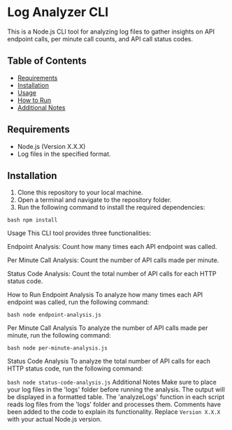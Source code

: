 # Log Analyzer CLI

This is a Node.js CLI tool for analyzing log files to gather insights on API endpoint calls, per minute call counts, and API call status codes.

## Table of Contents

- [Requirements](#requirements)
- [Installation](#installation)
- [Usage](#usage)
- [How to Run](#how-to-run)
- [Additional Notes](#additional-notes)

## Requirements

- Node.js (Version X.X.X)
- Log files in the specified format.

## Installation

1. Clone this repository to your local machine.
2. Open a terminal and navigate to the repository folder.
3. Run the following command to install the required dependencies:

```bash npm install ```

Usage
This CLI tool provides three functionalities:

Endpoint Analysis: Count how many times each API endpoint was called.

Per Minute Call Analysis: Count the number of API calls made per minute.

Status Code Analysis: Count the total number of API calls for each HTTP status code.

How to Run
Endpoint Analysis
To analyze how many times each API endpoint was called, run the following command:

``` bash node endpoint-analysis.js  ```

Per Minute Call Analysis
To analyze the number of API calls made per minute, run the following command:

```bash node per-minute-analysis.js```

Status Code Analysis
To analyze the total number of API calls for each HTTP status code, run the following command:

```bash node status-code-analysis.js```
Additional Notes
Make sure to place your log files in the 'logs' folder before running the analysis.
The output will be displayed in a formatted table.
The 'analyzeLogs' function in each script reads log files from the 'logs' folder and processes them.
Comments have been added to the code to explain its functionality.
Replace `Version X.X.X` with your actual Node.js version.
